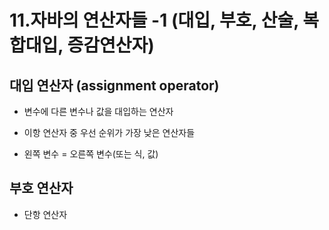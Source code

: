 # 11.자바의 연산자들 -1 (대입, 부호, 산술, 복합대입, 증감연산자)

## 대입 연산자 (assignment operator)

- 변수에 다른 변수나 값을 대입하는 연산자

- 이항 연산자 중 우선 순위가 가장 낮은 연산자들

- 왼쪽 변수 = 오른쪽 변수(또는 식, 값)


## 부호 연산자

- 단항 연산자 
